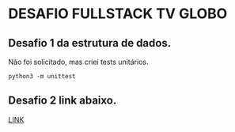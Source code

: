 # DESAFIO FULLSTACK TV GLOBO


## Desafio 1 da estrutura de dados.

Não foi solicitado, mas criei tests unitários.

```
python3 -m unittest
```


## Desafio 2 link abaixo.

[LINK](https://github.com/ffabiorj/tvglobo-management)